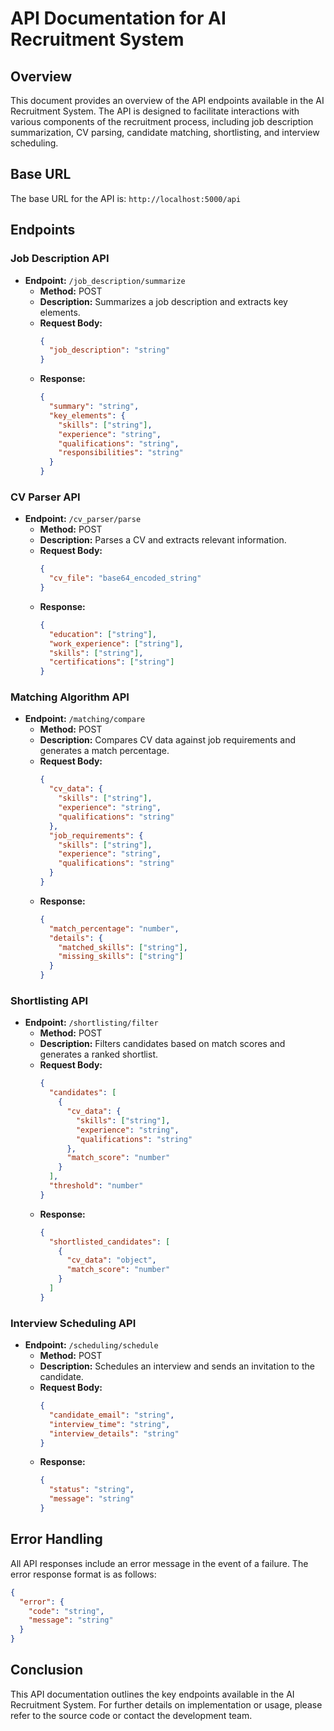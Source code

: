 # API Documentation for AI Recruitment System

## Overview
This document provides an overview of the API endpoints available in the AI Recruitment System. The API is designed to facilitate interactions with various components of the recruitment process, including job description summarization, CV parsing, candidate matching, shortlisting, and interview scheduling.

## Base URL
The base URL for the API is: `http://localhost:5000/api`

## Endpoints

### Job Description API
- **Endpoint:** `/job_description/summarize`
  - **Method:** POST
  - **Description:** Summarizes a job description and extracts key elements.
  - **Request Body:**
    ```json
    {
      "job_description": "string"
    }
    ```
  - **Response:**
    ```json
    {
      "summary": "string",
      "key_elements": {
        "skills": ["string"],
        "experience": "string",
        "qualifications": "string",
        "responsibilities": "string"
      }
    }
    ```

### CV Parser API
- **Endpoint:** `/cv_parser/parse`
  - **Method:** POST
  - **Description:** Parses a CV and extracts relevant information.
  - **Request Body:**
    ```json
    {
      "cv_file": "base64_encoded_string"
    }
    ```
  - **Response:**
    ```json
    {
      "education": ["string"],
      "work_experience": ["string"],
      "skills": ["string"],
      "certifications": ["string"]
    }
    ```

### Matching Algorithm API
- **Endpoint:** `/matching/compare`
  - **Method:** POST
  - **Description:** Compares CV data against job requirements and generates a match percentage.
  - **Request Body:**
    ```json
    {
      "cv_data": {
        "skills": ["string"],
        "experience": "string",
        "qualifications": "string"
      },
      "job_requirements": {
        "skills": ["string"],
        "experience": "string",
        "qualifications": "string"
      }
    }
    ```
  - **Response:**
    ```json
    {
      "match_percentage": "number",
      "details": {
        "matched_skills": ["string"],
        "missing_skills": ["string"]
      }
    }
    ```

### Shortlisting API
- **Endpoint:** `/shortlisting/filter`
  - **Method:** POST
  - **Description:** Filters candidates based on match scores and generates a ranked shortlist.
  - **Request Body:**
    ```json
    {
      "candidates": [
        {
          "cv_data": {
            "skills": ["string"],
            "experience": "string",
            "qualifications": "string"
          },
          "match_score": "number"
        }
      ],
      "threshold": "number"
    }
    ```
  - **Response:**
    ```json
    {
      "shortlisted_candidates": [
        {
          "cv_data": "object",
          "match_score": "number"
        }
      ]
    }
    ```

### Interview Scheduling API
- **Endpoint:** `/scheduling/schedule`
  - **Method:** POST
  - **Description:** Schedules an interview and sends an invitation to the candidate.
  - **Request Body:**
    ```json
    {
      "candidate_email": "string",
      "interview_time": "string",
      "interview_details": "string"
    }
    ```
  - **Response:**
    ```json
    {
      "status": "string",
      "message": "string"
    }
    ```

## Error Handling
All API responses include an error message in the event of a failure. The error response format is as follows:
```json
{
  "error": {
    "code": "string",
    "message": "string"
  }
}
```

## Conclusion
This API documentation outlines the key endpoints available in the AI Recruitment System. For further details on implementation or usage, please refer to the source code or contact the development team.